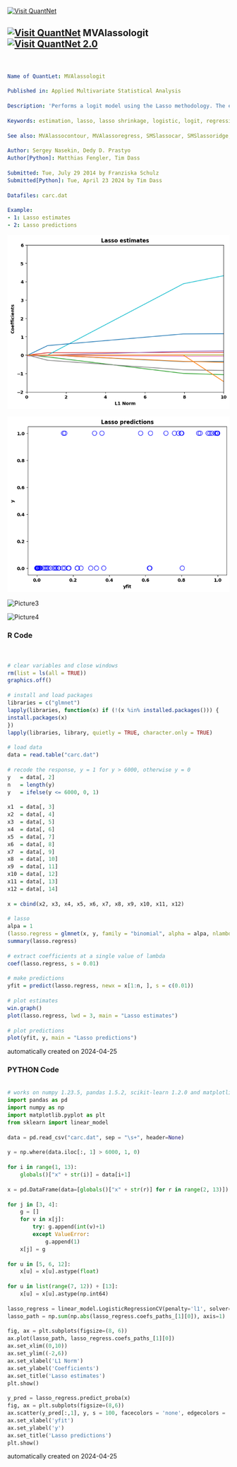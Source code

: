 [<img src="https://github.com/QuantLet/Styleguide-and-FAQ/blob/master/pictures/banner.png" width="1100" alt="Visit QuantNet">](http://quantlet.de/)

## [<img src="https://github.com/QuantLet/Styleguide-and-FAQ/blob/master/pictures/qloqo.png" alt="Visit QuantNet">](http://quantlet.de/) **MVAlassologit** [<img src="https://github.com/QuantLet/Styleguide-and-FAQ/blob/master/pictures/QN2.png" width="60" alt="Visit QuantNet 2.0">](http://quantlet.de/)

```yaml


Name of QuantLet: MVAlassologit

Published in: Applied Multivariate Statistical Analysis

Description: 'Performs a logit model using the Lasso methodology. The estimates become nonzero at a point that means the variables enter the model equation sequentially as the shrinkage parameter increases. The Lasso technique results in variable selection. Finally, the resulting Lasso estimates and predictions are plotted.'

Keywords: estimation, lasso, lasso shrinkage, logistic, logit, regression, forecast, data visualization, plot, graphical representation, financial

See also: MVAlassocontour, MVAlassoregress, SMSlassocar, SMSlassoridge, LCPvariance

Author: Sergey Nasekin, Dedy D. Prastyo
Author[Python]: Matthias Fengler, Tim Dass

Submitted: Tue, July 29 2014 by Franziska Schulz
Submitted[Python]: Tue, April 23 2024 by Tim Dass

Datafiles: carc.dat

Example: 
- 1: Lasso estimates
- 2: Lasso predictions

```

![Picture1](MVAlassologit-1_python.png)

![Picture2](MVAlassologit-2_python.png)

![Picture3](MVAlassologit_1.png)

![Picture4](MVAlassologit_2.png)

### R Code
```r


# clear variables and close windows
rm(list = ls(all = TRUE))
graphics.off()

# install and load packages
libraries = c("glmnet")
lapply(libraries, function(x) if (!(x %in% installed.packages())) {
install.packages(x)
})
lapply(libraries, library, quietly = TRUE, character.only = TRUE)

# load data
data = read.table("carc.dat")

# recode the response, y = 1 for y > 6000, otherwise y = 0
y   = data[, 2]
n   = length(y)
y   = ifelse(y <= 6000, 0, 1)

x1  = data[, 3]
x2  = data[, 4]
x3  = data[, 5]
x4  = data[, 6]
x5  = data[, 7]
x6  = data[, 8]
x7  = data[, 9]
x8  = data[, 10]
x9  = data[, 11]
x10 = data[, 12]
x11 = data[, 13]
x12 = data[, 14]

x = cbind(x2, x3, x4, x5, x6, x7, x8, x9, x10, x11, x12)

# lasso
alpa = 1
(lasso.regress = glmnet(x, y, family = "binomial", alpha = alpa, nlambda = 100))
summary(lasso.regress)

# extract coefficients at a single value of lambda
coef(lasso.regress, s = 0.01)

# make predictions
yfit = predict(lasso.regress, newx = x[1:n, ], s = c(0.01))

# plot estimates
win.graph()
plot(lasso.regress, lwd = 3, main = "Lasso estimates")

# plot predictions
plot(yfit, y, main = "Lasso predictions")

```

automatically created on 2024-04-25

### PYTHON Code
```python

# works on numpy 1.23.5, pandas 1.5.2, scikit-learn 1.2.0 and matplotlib 3.6.2
import pandas as pd
import numpy as np
import matplotlib.pyplot as plt
from sklearn import linear_model

data = pd.read_csv("carc.dat", sep = "\s+", header=None)

y = np.where(data.iloc[:, 1] > 6000, 1, 0)

for i in range(1, 13):
    globals()["x" + str(i)] = data[i+1]

x = pd.DataFrame(data=[globals()["x" + str(r)] for r in range(2, 13)]).transpose()

for j in [3, 4]:
    g = []
    for v in x[j]:
        try: g.append(int(v)+1)
        except ValueError:
            g.append(1)
    x[j] = g

for u in [5, 6, 12]:
    x[u] = x[u].astype(float)

for u in list(range(7, 12)) + [13]:
    x[u] = x[u].astype(np.int64)

lasso_regress = linear_model.LogisticRegressionCV(penalty='l1', solver='liblinear', max_iter=1000).fit(x,y)
lasso_path = np.sum(np.abs(lasso_regress.coefs_paths_[1][0]), axis=1)

fig, ax = plt.subplots(figsize=(8, 6))
ax.plot(lasso_path, lasso_regress.coefs_paths_[1][0])
ax.set_xlim((0,10))
ax.set_ylim((-2,6))
ax.set_xlabel('L1 Norm')
ax.set_ylabel('Coefficients')
ax.set_title('Lasso estimates')
plt.show()

y_pred = lasso_regress.predict_proba(x)
fig, ax = plt.subplots(figsize=(8,6))
ax.scatter(y_pred[:,1], y, s = 100, facecolors = 'none', edgecolors = 'b')
ax.set_xlabel('yfit')
ax.set_ylabel('y')
ax.set_title('Lasso predictions')
plt.show()
```

automatically created on 2024-04-25